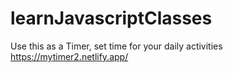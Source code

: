 # learnJavascriptClasses
Use this as a Timer, set time for your daily activities
https://mytimer2.netlify.app/
